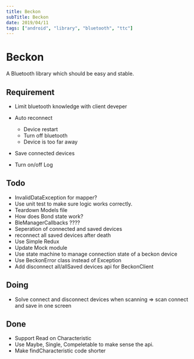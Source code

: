 ```yaml
---
title: Beckon
subTitle: Beckon
date: 2019/04/11
tags: ["android", "library", "bluetooth", "ttc"]
---
```


# Beckon

A Bluetooth library which should be easy and stable.

## Requirement

- Limit bluetooth knowledge with client deveper
- Auto reconnect <Support Bondable devices only>
  - Device restart
  - Turn off bluetooth
  - Device is too far away
- Save connected devices

- Turn on/off Log

## Todo

- InvalidDataException for mapper?
- Use unit test to make sure logic works correctly.
- Teardown Models file
- How does Bond state work?
- BleManagerCallbacks ????
- Seperation of connected and saved devices
- reconnect all saved devices after death
- Use Simple Redux
- Update Mock module
- Use state machine to manage connection state of a beckon device
- Use BeckonError class instead of Exception
- Add disconnect all/allSaved devices api for BeckonClient

## Doing

- Solve connect and disconnect devices when scanning => scan connect and save in one screen


## Done
- Support Read on Characteristic
- Use Maybe, Single, Compeletable to make sense the api.
- Make findCharacteristic code shorter
